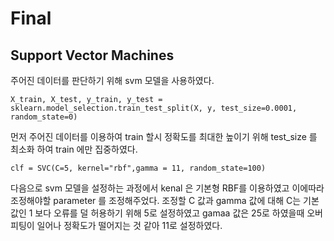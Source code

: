 # Final
## Support Vector Machines

주어진 데이터를 판단하기 위해 svm 모델을 사용하였다.

    X_train, X_test, y_train, y_test = sklearn.model_selection.train_test_split(X, y, test_size=0.0001, random_state=0)

먼저 주어진 데이터를 이용하여 train 할시 정확도를 최대한 높이기 위해 test_size 를 최소화 하여 train 에만 집중하였다.

    clf = SVC(C=5, kernel="rbf",gamma = 11, random_state=100)

다음으로 svm 모델을 설정하는 과정에서 kenal 은 기본형 RBF를 이용하였고 이에따라 조정해야할 parameter 를 조정해주었다. 조정할 C 값과 gamma 값에 대해 C는 기본값인 1 보다 오류를 덜 허용하기 위해 5로 설정하였고 gamaa 값은 25로 하였을때 오버피팅이 일어나 정확도가 떨어지는 것 같아 11로 설정하였다.

    
